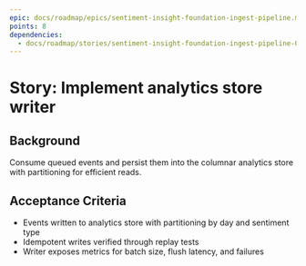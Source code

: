```yaml
---
epic: docs/roadmap/epics/sentiment-insight-foundation-ingest-pipeline.md
points: 8
dependencies:
  - docs/roadmap/stories/sentiment-insight-foundation-ingest-pipeline-03-queue-bootstrap.md
---
```


# Story: Implement analytics store writer

## Background
Consume queued events and persist them into the columnar analytics store with partitioning for efficient reads.

## Acceptance Criteria
- Events written to analytics store with partitioning by day and sentiment type
- Idempotent writes verified through replay tests
- Writer exposes metrics for batch size, flush latency, and failures
